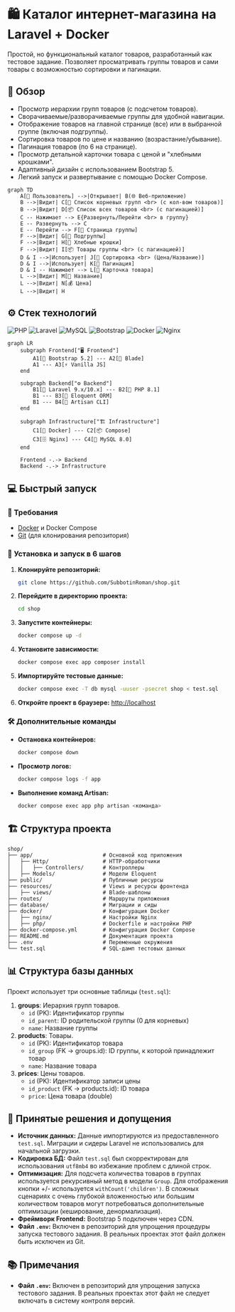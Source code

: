 # 🛍️ Каталог интернет-магазина на Laravel + Docker

Простой, но функциональный каталог товаров, разработанный как тестовое задание. Позволяет просматривать группы товаров и сами товары с возможностью сортировки и пагинации.

## 🌟 Обзор

-   Просмотр иерархии групп товаров (с подсчетом товаров).
-   Сворачиваемые/разворачиваемые группы для удобной навигации.
-   Отображение товаров на главной странице (все) или в выбранной группе (включая подгруппы).
-   Сортировка товаров по цене и названию (возрастание/убывание).
-   Пагинация товаров (по 6 на странице).
-   Просмотр детальной карточки товара с ценой и "хлебными крошками".
-   Адаптивный дизайн с использованием Bootstrap 5.
-   Легкий запуск и развертывание с помощью Docker Compose.

```mermaid
graph TD
    A[👤 Пользователь] -->|Открывает| B(🌐 Веб-приложение)
    B -->|Видит| C[📂 Список корневых групп <br> (с кол-вом товаров)]
    B -->|Видит| D[📦 Список всех товаров <br> (с пагинацией)]
    C -- Нажимает --> E{Развернуть/Перейти <br> в группу}
    E -- Развернуть --> C
    E -- Перейти --> F[📄 Страница группы]
    F -->|Видит| G[📁 Подгруппы]
    F -->|Видит| H[🍞 Хлебные крошки]
    F -->|Видит| I[📦 Товары группы <br> (с пагинацией)]
    D & I -->|Использует| J[🔄 Сортировка <br> (Цена/Название)]
    D & I -->|Использует| K[🔢 Пагинация]
    D & I -- Нажимает --> L[🛒 Карточка товара]
    L -->|Видит| M[📝 Название]
    L -->|Видит| N[💰 Цена]
    L -->|Видит| H
```

## ⚙️ Стек технологий

![PHP](https://img.shields.io/badge/php-8.1-%23777BB4.svg?style=for-the-badge&logo=php&logoColor=white)
![Laravel](https://img.shields.io/badge/laravel-9.x/10.x-%23FF2D20.svg?style=for-the-badge&logo=laravel&logoColor=white)
![MySQL](https://img.shields.io/badge/mysql-8.0-%2300f.svg?style=for-the-badge&logo=mysql&logoColor=white)
![Bootstrap](https://img.shields.io/badge/bootstrap-5.2-%23563D7C.svg?style=for-the-badge&logo=bootstrap&logoColor=white)
![Docker](https://img.shields.io/badge/docker-%230db7ed.svg?style=for-the-badge&logo=docker&logoColor=white)
![Nginx](https://img.shields.io/badge/nginx-alpine-%23009639.svg?style=for-the-badge&logo=nginx&logoColor=white)

```mermaid
graph LR
    subgraph Frontend["🖥️ Frontend"]
        A1[🎨 Bootstrap 5.2] --- A2[📄 Blade]
        A1 --- A3[⚡ Vanilla JS]
    end

    subgraph Backend["⚙️ Backend"]
        B1[🚀 Laravel 9.x/10.x] --- B2[🐘 PHP 8.1]
        B1 --- B3[💾 Eloquent ORM]
        B1 --- B4[🔧 Artisan CLI]
    end

    subgraph Infrastructure["🏗️ Infrastructure"]
        C1[🐳 Docker] --- C2[📦 Compose]
        C3[🗄️ Nginx] --- C4[💾 MySQL 8.0]
    end

    Frontend -.-> Backend
    Backend -.-> Infrastructure
```

## 💻 Быстрый запуск

### 🔧 Требования

- [Docker](https://www.docker.com/products/docker-desktop/) и Docker Compose
- [Git](https://git-scm.com/) (для клонирования репозитория)

### 🚀 Установка и запуск в 6 шагов

1. **Клонируйте репозиторий:**
   ```bash
   git clone https://github.com/SubbotinRoman/shop.git
   ```

2. **Перейдите в директорию проекта:**
   ```bash
   cd shop
   ```

3. **Запустите контейнеры:**
   ```bash
   docker compose up -d
   ```

4. **Установите зависимости:**
   ```bash
   docker compose exec app composer install
   ```

5. **Импортируйте тестовые данные:**
   ```bash
   docker compose exec -T db mysql -uuser -psecret shop < test.sql
   ```

6. **Откройте проект в браузере:** [http://localhost](http://localhost)

### 🛠️ Дополнительные команды

- **Остановка контейнеров:**
  ```bash
  docker compose down
  ```

- **Просмотр логов:**
  ```bash
  docker compose logs -f app
  ```

- **Выполнение команд Artisan:**
  ```bash
  docker compose exec app php artisan <команда>
  ```

## 🏗️ Структура проекта

```
shop/
├── app/                      # Основной код приложения
│   ├── Http/                 # HTTP-обработчики
│   │   ├── Controllers/      # Контроллеры
│   ├── Models/               # Модели Eloquent
├── public/                   # Публичные ресурсы
├── resources/                # Views и ресурсы фронтенда
│   ├── views/                # Blade-шаблоны
├── routes/                   # Маршруты приложения
├── database/                 # Миграции и сиды
├── docker/                   # Конфигурация Docker
│   ├── nginx/                # Настройки Nginx
│   ├── php/                  # Dockerfile и настройки PHP
├── docker-compose.yml        # Конфигурация Docker Compose
├── README.md                 # Документация проекта
├── .env                      # Переменные окружения
└── test.sql                  # SQL-дамп тестовых данных
```

## 📊 Структура базы данных

Проект использует три основные таблицы (`test.sql`):

1.  **groups**: Иерархия групп товаров.
    -   `id` (PK): Идентификатор группы
    -   `id_parent`: ID родительской группы (0 для корневых)
    -   `name`: Название группы
2.  **products**: Товары.
    -   `id` (PK): Идентификатор товара
    -   `id_group` (FK -> groups.id): ID группы, к которой принадлежит товар
    -   `name`: Название товара
3.  **prices**: Цены товаров.
    -   `id` (PK): Идентификатор записи цены
    -   `id_product` (FK -> products.id): ID товара
    -   `price`: Цена товара (double)

## 🤔 Принятые решения и допущения

- **Источник данных:** Данные импортируются из предоставленного `test.sql`. Миграции и сидеры Laravel не использовались для начальной загрузки.
- **Кодировка БД:** Файл `test.sql` был скорректирован для использования `utf8mb4` во избежание проблем с длиной строк.
- **Оптимизация:** Для подсчета количества товаров в группах используется рекурсивный метод в модели `Group`. Для отображения кнопки +/- используется `withCount('children')`. В сложных сценариях с очень глубокой вложенностью или большим количеством товаров могут потребоваться дополнительные оптимизации (кеширование, денормализация).
- **Фреймворк Frontend:** Bootstrap 5 подключен через CDN.
- **Файл `.env`:** Включен в репозиторий для упрощения процедуры запуска тестового задания. В реальных проектах этот файл должен быть исключен из Git.

## 📚 Примечания

- **Файл `.env`:** Включен в репозиторий для упрощения запуска тестового задания. В реальных проектах этот файл не следует включать в систему контроля версий.
